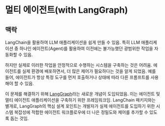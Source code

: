 # 멀티 에이전트(with LangGraph)

## 맥락

LangChain을 활용하여 LLM 애플리케이션을 쉽게 만들 수 있음. 특히 LLM 애플리케이션 중 하나인 에이전트(Agent)를 활용하여 이전에는 불가능했던 광범위한 작업을 자동화할 수 있음.

하지만 실제로 이러한 작업을 안정적으로 수행하는 시스템을 구축하는 것은 어려움. 에이전트를 실제 환경에 배포하면서, 더 많은 제어가 필요하다는 것을 알게 되었음. 예를 들어, 에이전트가 항상 특정 도구를 먼저 호출하거나 상태에 따라 다른 프롬프트를 사용해야 할 수 있음.

이 문제를 해결하기 위해 [LangGraph](https://langchain-ai.github.io/langgraph/)라는 새로운 개념이 도입되었음. 이는 에이전트 및 멀티 에이전트 애플리케이션을 구축하기 위한 프레임워크임. LangChain 패키지와는 별개로, LangGraph의 핵심 설계 포인트는 개발자가 실제 에이전트를 도입하기 위한 시스템 복잡성에 적합한 에이전트 워크플로우에 더 나은 정밀도와 제어를 추가할 수 있도록 돕는 것임.